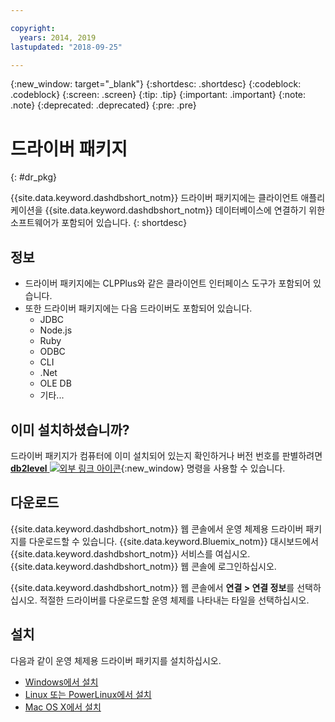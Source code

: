 ```yaml
---

copyright:
  years: 2014, 2019
lastupdated: "2018-09-25"

---
```


<!-- Attribute definitions --> 
{:new_window: target="_blank"}
{:shortdesc: .shortdesc}
{:codeblock: .codeblock}
{:screen: .screen}
{:tip: .tip}
{:important: .important}
{:note: .note}
{:deprecated: .deprecated}
{:pre: .pre}

# 드라이버 패키지
{: #dr_pkg}

{{site.data.keyword.dashdbshort_notm}} 드라이버 패키지에는 클라이언트 애플리케이션을 {{site.data.keyword.dashdbshort_notm}} 데이터베이스에 연결하기 위한 소프트웨어가 포함되어 있습니다. 
{: shortdesc}

## 정보

- 드라이버 패키지에는 CLPPlus와 같은 클라이언트 인터페이스 도구가 포함되어 있습니다.
- 또한 드라이버 패키지에는 다음 드라이버도 포함되어 있습니다. 
  - JDBC
  - Node.js
  - Ruby
  - ODBC
  - CLI
  - .Net
  - OLE DB
  - 기타...

## 이미 설치하셨습니까?

드라이버 패키지가 컴퓨터에 이미 설치되어 있는지 확인하거나 버전 번호를 판별하려면 [**db2level** ![외부 링크 아이콘](../../../icons/launch-glyph.svg "외부 링크 아이콘")](https://www.ibm.com/support/knowledgecenter/SS6NHC/com.ibm.swg.im.dashdb.admin.cmd.doc/doc/r0009195.html){:new_window} 명령을 사용할 수 있습니다.

## 다운로드

{{site.data.keyword.dashdbshort_notm}} 웹 콘솔에서 운영 체제용 드라이버 패키지를 다운로드할 수 있습니다. {{site.data.keyword.Bluemix_notm}} 대시보드에서 {{site.data.keyword.dashdbshort_notm}} 서비스를 여십시오. {{site.data.keyword.dashdbshort_notm}} 웹 콘솔에 로그인하십시오.

{{site.data.keyword.dashdbshort_notm}} 웹 콘솔에서 **연결 > 연결 정보**를 선택하십시오. 적절한 드라이버를 다운로드할 운영 체제를 나타내는 타일을 선택하십시오.

## 설치

다음과 같이 운영 체제용 드라이버 패키지를 설치하십시오.
- [Windows에서 설치](install_win.html)
- [Linux 또는 PowerLinux에서 설치](install_linux.html)
- [Mac OS X에서 설치](install_mac.html)

<!-- ## Configuring

To connect local applications or client tools to your {{site.data.keyword.dashdbshort_notm}} database, [configure your environment for your Db2 database](driver_pkg_cfg.html). -->


